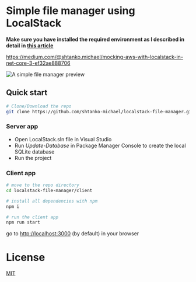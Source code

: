 # Simple file manager using LocalStack

**Make sure you have installed the required environment as I described in detail in [this article](https://medium.com/@shtanko.michael/mocking-aws-with-localstack-in-net-core-3-ef32ae888706)**

https://medium.com/@shtanko.michael/mocking-aws-with-localstack-in-net-core-3-ef32ae888706

![A simple file manager preview](https://miro.medium.com/max/972/1*8qMBWW8amxVjcUCrqaewIA.png)

## Quick start

```bash
# Clone/Download the repo
git clone https://github.com/shtanko-michael/localstack-file-manager.git
```

### Server app

* Open LocalStack.sln file in Visual Studio
* Run *Update-Database* in Package Manager Console to create the local SQLite database
* Run the project

### Client app

```bash
# move to the repo directory
cd localstack-file-manager/client

# install all dependencies with npm
npm i

# run the client app
npm run start
```

go to [http://localhost:3000](http://localhost:3000) (by default) in your browser

# License

[MIT](/LICENSE)
